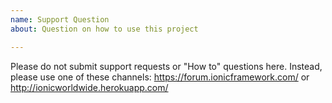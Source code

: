 ```yaml
---
name: Support Question
about: Question on how to use this project

---
```


Please do not submit support requests or "How to" questions here. Instead, please use one of these channels: https://forum.ionicframework.com/ or http://ionicworldwide.herokuapp.com/
